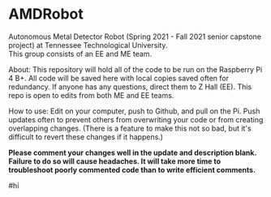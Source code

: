 # AMDRobot
Autonomous Metal Detector Robot (Spring 2021 - Fall 2021 senior capstone project) at Tennessee Technological University.  
This group consists of an EE and ME team.

About:
This repository will hold all of the code to be run on the Raspberry Pi 4 B+.  All code will be saved here with local 
copies saved often for redundancy.  If anyone has any questions, direct them to Z Hall (EE).  This repo is open to edits 
from both ME and EE teams.  

How to use:
Edit on your computer, push to Github, and pull on the Pi.  Push updates often to prevent others from overwriting your 
code or from creating overlapping changes.  (There is a feature to make this not so bad, but it's difficult to revert
these changes if it happens.)

**Please comment your changes well in the update and description blank.  Failure to do so will cause headaches.  It will 
take more time to troubleshoot poorly commented code than to write efficient comments.**

#hi
